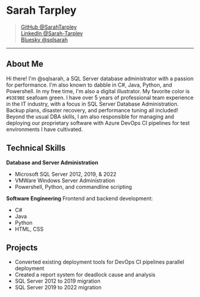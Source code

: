 
<!--
**SarahTarpley/SarahTarpley** is a ✨ _special_ ✨ repository because its `README.md` (this file) appears on your GitHub profile.

Here are some ideas to get you started:

- 🔭 I’m currently working on ...
- 🌱 I’m currently learning ...
- 👯 I’m looking to collaborate on ...
- 🤔 I’m looking for help with ...
- 💬 Ask me about ...
- 📫 How to reach me: ...
- 😄 Pronouns: ...
- ⚡ Fun fact: ...
-->
# Sarah Tarpley

> [GitHub @SarahTarpley](https://github.com/SarahTarpley)  
> [LinkedIn @Sarah-Tarpley](https://www.linkedin.com/in/sarah-tarpley/)  
> [Bluesky @sqlsarah](https://bsky.app/profile/sqlsarah.bsky.social)
---

## About Me
Hi there! I'm @sqlsarah, a SQL Server database administrator with a passion for performance. I'm also known to dabble in C#, Java, Python, and Powershell. In my free time, I'm also a digital illustrator. My favorite color is `#93E9BE` seafoam green.
I have over 5 years of professional team experience in the IT industry, with a focus in SQL Server Database Administration. Backup plans, disaster recovery, and performance tuning all included! Beyond the usual DBA skills, I am also responsible for managing and deploying our proprietary software with Azure DevOps CI pipelines for test environments I have cultivated. 

## Technical Skills
**Database and Server Administration**
- Microsoft SQL Server 2012, 2019, & 2022
- VMWare Windows Server Administration
- Powershell, Python, and commandline scripting

**Software Engineering**
Frontend and backend development:
- C#
- Java
- Python
- HTML, CSS

## Projects
- Converted existing deployment tools for DevOps CI pipelines parallel deployment
- Created a report system for deadlock cause and analysis
- SQL Server 2012 to 2019 migration
- SQL Server 2019 to 2022 migration

